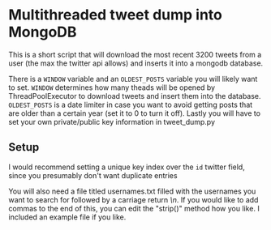 # Multithreaded tweet dump into MongoDB

This is a short script that will download the most recent 3200 tweets from a user (the max the twitter api allows) and inserts it into a mongodb database. 

There is a ```WINDOW``` variable and an ```OLDEST_POSTS``` variable you will likely want to set. ```WINDOW``` determines how many theads will be opened by ThreadPoolExecutor to download tweets and insert them into the database. ```OLDEST_POSTS``` is a date limiter in case you want to avoid getting posts that are older than a certain year (set it to 0 to turn it off). Lastly you will have to set your own private/public key information in tweet_dump.py

## Setup

I would recommend setting a unique key index over the ```id``` twitter field, since you presumably don't want duplicate entries

You will also need a file titled usernames.txt filled with the usernames you want to search for followed by a carriage return *\n*. If you would like to add commas to the end of this, you can edit the "strip()" method how you like. I included an example file if you like.

